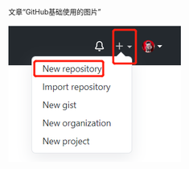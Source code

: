 文章“GitHub基础使用的图片”

![test](https://github.com/hamster-ren/pictures-for-my-blog/blob/main/GitHub%E5%9F%BA%E7%A1%80%E4%BD%BF%E7%94%A8/image-20210817000441656.png)
